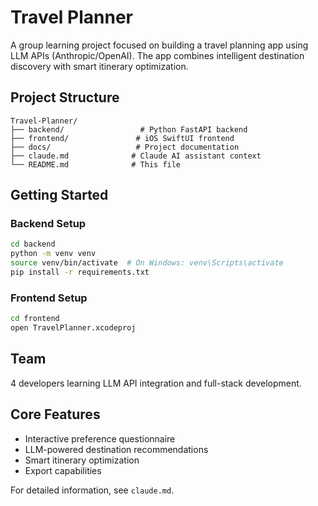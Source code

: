 # Travel Planner

A group learning project focused on building a travel planning app using LLM APIs (Anthropic/OpenAI). The app combines intelligent destination discovery with smart itinerary optimization.

## Project Structure

```
Travel-Planner/
├── backend/                 # Python FastAPI backend
├── frontend/               # iOS SwiftUI frontend
├── docs/                   # Project documentation
├── claude.md              # Claude AI assistant context
└── README.md              # This file
```

## Getting Started

### Backend Setup
```bash
cd backend
python -m venv venv
source venv/bin/activate  # On Windows: venv\Scripts\activate
pip install -r requirements.txt
```

### Frontend Setup
```bash
cd frontend
open TravelPlanner.xcodeproj
```

## Team
4 developers learning LLM API integration and full-stack development.

## Core Features
- Interactive preference questionnaire
- LLM-powered destination recommendations
- Smart itinerary optimization
- Export capabilities

For detailed information, see `claude.md`.
